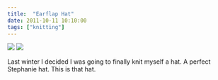 ```yaml
---
title:  "Earflap Hat"
date: 2011-10-11 10:10:00
tags: ["knitting"]
---
```


<img src="/uploads/2011/10/earflap01.jpg">
<img src="/uploads/2011/10/earflap02.jpg">


Last winter I decided I was going to finally knit myself a hat. A perfect Stephanie hat. This is that hat.
